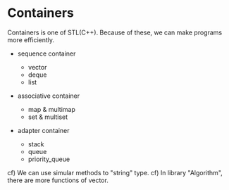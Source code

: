 # Containers

Containers is one of STL(C++). Because of these, we can make programs more efficiently.

- sequence container
	- vector
	- deque
	- list

- associative container
	- map & multimap
	- set & multiset

- adapter container
	- stack
	- queue
	- priority_queue

cf) We can use simular methods to "string" type.
cf) In library "Algorithm", there are more functions of vector.